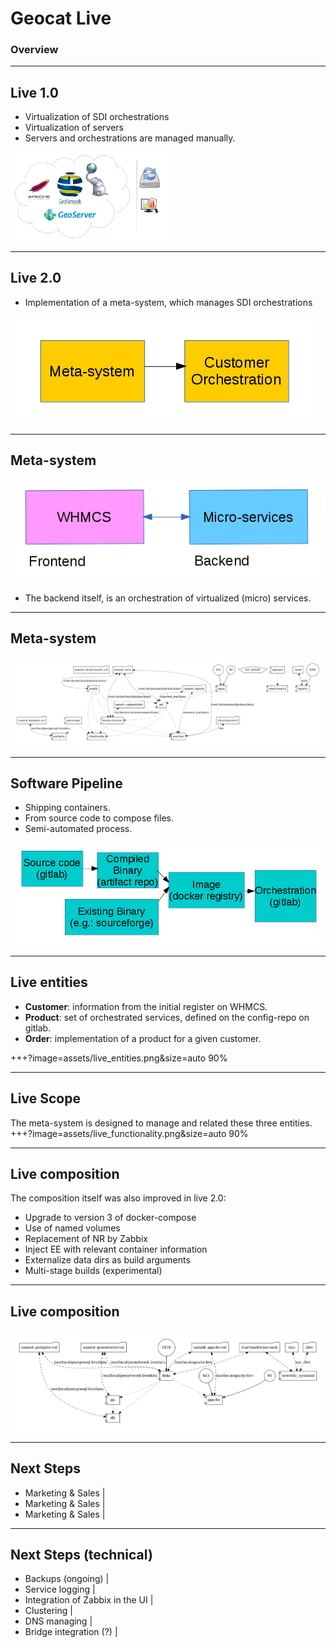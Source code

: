 # Geocat Live
### Overview
---

## Live 1.0

+ Virtualization of SDI orchestrations
+ Virtualization of servers
+ Servers and orchestrations are managed manually.

<img src="assets/live-stack.png" width="50%">

---
## Live 2.0

+ Implementation of a meta-system, which manages SDI orchestrations

![team](assets/live_meta.png)

---
## Meta-system

![team](assets/live_front_back.png)

+ The backend itself, is an orchestration of virtualized (micro) services.

---
## Meta-system

![team](assets/docker-compose.png)

---
## Software Pipeline

+ Shipping containers.
+ From source code to compose files.
+ Semi-automated process.

![team](assets/live_pipeline.png)

---
## Live entities

+ **Customer**: information from the initial register on WHMCS.
+ **Product**: set of orchestrated services, defined on the config-repo on gitlab.
+ **Order**: implementation of a product for a given customer.

+++?image=assets/live_entities.png&size=auto 90%

---
## Live Scope

The meta-system is designed to manage and related these three entities.
+++?image=assets/live_functionality.png&size=auto 90%

---
## Live composition

The composition itself was also improved in live 2.0:
+ Upgrade to version 3 of docker-compose
+ Use of named volumes
+ Replacement of NR by Zabbix
+ Inject EE with relevant container information
+ Externalize data dirs as build arguments
+ Multi-stage builds (experimental)

---
## Live composition

![team](assets/docker-compose2.png)

---
## Next Steps
+ Marketing & Sales |
+ Marketing & Sales |
+ Marketing & Sales |
---
## Next Steps (technical)
+ Backups (ongoing) |
+ Service logging |
+ Integration of Zabbix in the UI |
+ Clustering |
+ DNS managing |
+ Bridge integration (?) |
